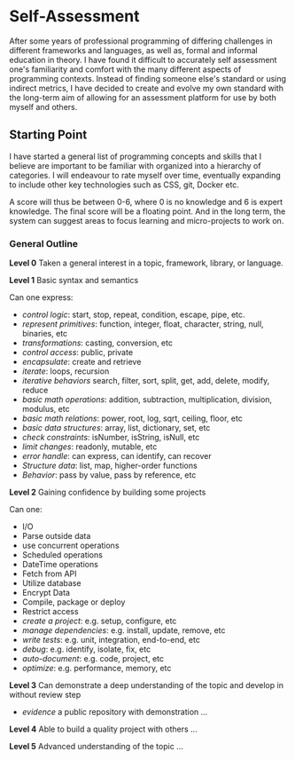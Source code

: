 # Self-Assessment

After some years of professional programming of differing challenges in different frameworks
and languages, as well as, formal and informal education in theory. I have found it difficult to accurately 
self assessment one's familiarity and comfort with the many different aspects of programming contexts.
Instead of finding someone else's standard or using indirect metrics, I have decided to create and evolve my own standard 
with the long-term aim of allowing for an assessment platform for use by both myself and others.

## Starting Point

I have started a general list of programming concepts and skills that I believe are important to be familiar with organized
into a hierarchy of categories. I will endeavour to rate myself over time, eventually expanding to include other key technologies 
such as CSS, git, Docker etc.

A score will thus be between 0-6, where 0 is no knowledge and 6 is expert knowledge. 
The final score will be a floating point.
And in the long term, the system can suggest areas to focus learning and micro-projects to work on.

### General Outline
**Level 0** Taken a general interest in a topic, framework, library, or language.

**Level 1** Basic syntax and semantics

Can one express:
- *control logic*: start, stop, repeat, condition, escape, pipe, etc.
- *represent primitives*: function, integer, float, character, string, null, binaries, etc
- *transformations*: casting, conversion, etc
- *control access*: public, private
- *encapsulate*: create and retrieve
- *iterate*: loops, recursion
- *iterative behaviors* search, filter, sort, split, get, add, delete, modify, reduce
- *basic math operations*: addition, subtraction, multiplication, division, modulus, etc
- *basic math relations*: power, root, log, sqrt, ceiling, floor, etc
- *basic data structures*: array, list, dictionary, set, etc
- *check constraints*: isNumber, isString, isNull, etc
- *limit changes*: readonly, mutable, etc
- *error handle*: can express, can identify, can recover
- *Structure data*: list, map, higher-order functions
- *Behavior*: pass by value, pass by reference, etc


**Level 2** Gaining confidence by building some projects

Can one:
- I/O
- Parse outside data
- use concurrent operations
- Scheduled operations
- DateTime operations
- Fetch from API
- Utilize database
- Encrypt Data
- Compile, package or deploy
- Restrict access
- *create a project*: e.g. setup, configure, etc
- *manage dependencies*: e.g. install, update, remove, etc
- *write tests*: e.g. unit, integration, end-to-end, etc
- *debug*: e.g. identify, isolate, fix, etc
- *auto-document*: e.g. code, project, etc
- *optimize*: e.g. performance, memory, etc

**Level 3** Can demonstrate a deep understanding of the topic and develop in without review step
- *evidence* a public repository with demonstration
...

**Level 4** Able to build a quality project with others
...

**Level 5** Advanced understanding of the topic
...
